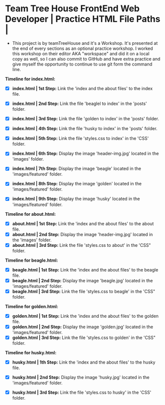 # Team Tree House FrontEnd Web Developer | Practice HTML File Paths |

* This project is by teamTreeHouse and it's a Workshop. It's presented at the end of every sections as an optional practice
workshop. I worked this workshop on their editor AKA "workspace" and did it on a local copy as well, so I can also commit to GitHub and have extra practice and give myself the opportunity to continue to use git form the command line. 

**Timeline for index.html:**<br>

- [x] **index.html | 1st Step:** Link the 'index and the about files' to the index file.
- [x] **index.html | 2nd Step:** Link the file 'beaglel to index' in the 'posts' folder.  
- [x] **index.html | 3rd Step:** Link the file 'golden to index' in the 'posts' folder.
- [x] **index.html | 4th Step:** Link the file 'husky to index' in the 'posts' folder.
- [x] **index.html | 5th Step:** Link the file 'styles.css to index' in the 'CSS' folder.
- [x] **index.html | 6th Step:** Display the image 'header-img.jpg' located in the 'images' folder.
- [x] **index.html | 7th Step:** Display the image 'beagle' located in the 'images/featured' folder.
- [x] **index.html | 8th Step:** Display the image 'golden' located in the 'images/featured' folder.
- [x] **index.html | 9th Step:** Display the image 'husky' located in the 'images/featured' folder.


**Timeline for about.html:**<br>
- [x] **about.html | 1st Step:** Link the 'index and the about files' to the about file.
- [x] **about.html | 2nd Step:** Display the image 'header-img.jpg' located in the 'images' folder.
- [x] **about.html | 3rd Step:** Link the file 'styles.css to about' in the 'CSS" folder.

**Timeline for beagle.html:**<br>
- [x] **beagle.html | 1st Step:** Link the 'index and the about files' to the beagle file.
- [x] **beagle.html | 2nd Step:** Display the image 'beagle.jpg' located in the 'images/featured' folder.
- [x] **beagle.html | 3rd Step:** Link the file 'styles.css to beagle' in the 'CSS" folder.

**Timeline for golden.html:**<br>
- [x] **golden.html | 1st Step:** Link the 'index and the about files' to the golden file.
- [x] **golden.html | 2nd Step:** Display the image 'golden.jpg' located in the 'images/featured' folder.
- [x] **golden.html | 3rd Step:** Link the file 'styles.css to golden' in the 'CSS" folder.

**Timeline for husky.html:**<br>
- [x] **husky.html | 1th Step:** Link the 'index and the about files' to the husky file.
- [x] **husky.html | 2nd Step:** Display the image 'husky.jpg' located in the 'images/featured' folder.
- [x] **husky.html | 3rd Step:** Link the file 'styles.css to husky' in the 'CSS' folder.





